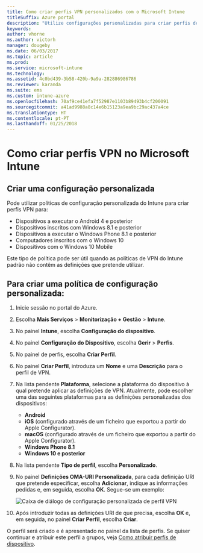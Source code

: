 ```yaml
---
title: Como criar perfis VPN personalizados com o Microsoft Intune
titleSuffix: Azure portal
description: "Utilize configurações personalizadas para criar perfis de VPN no Intune."
keywords: 
author: vhorne
ms.author: victorh
manager: dougeby
ms.date: 06/03/2017
ms.topic: article
ms.prod: 
ms.service: microsoft-intune
ms.technology: 
ms.assetid: 4c0bd439-3b58-420b-9a9a-282886986786
ms.reviewer: karanda
ms.suite: ems
ms.custom: intune-azure
ms.openlocfilehash: 70af9ce41efa7f52987e1103b89493b4cf200091
ms.sourcegitcommit: a41ad9988a8c14e6b15123a9ea9bc29ac437a4ce
ms.translationtype: HT
ms.contentlocale: pt-PT
ms.lasthandoff: 01/25/2018
---
```

# <a name="how-to-create-custom-vpn-profiles-in-microsoft-intune"></a>Como criar perfis VPN no Microsoft Intune

## <a name="create-a-custom-configuration"></a>Criar uma configuração personalizada
Pode utilizar políticas de configuração personalizada do Intune para criar perfis VPN para:

* Dispositivos a executar o Android 4 e posterior
* Dispositivos inscritos com Windows 8.1 e posterior
* Dispositivos a executar o Windows Phone 8.1 e posterior
* Computadores inscritos com o Windows 10 
* Dispositivos com o Windows 10 Mobile

Este tipo de política pode ser útil quando as políticas de VPN do Intune padrão não contêm as definições que pretende utilizar.

## <a name="to-create-a-custom-configuration-policy"></a>Para criar uma política de configuração personalizada:

1. Inicie sessão no portal do Azure.
2. Escolha **Mais Serviços** > **Monitorização + Gestão** > **Intune**.
3. No painel **Intune**, escolha **Configuração do dispositivo**.
4. No painel **Configuração do Dispositivo**, escolha **Gerir** > **Perfis**.
5. No painel de perfis, escolha **Criar Perfil**.
6. No painel **Criar Perfil**, introduza um **Nome** e uma **Descrição** para o perfil de VPN.
7. Na lista pendente **Plataforma**, selecione a plataforma do dispositivo à qual pretende aplicar as definições de VPN. Atualmente, pode escolher uma das seguintes plataformas para as definições personalizadas dos dispositivos:
    - **Android**
    - **iOS** (configurado através de um ficheiro que exportou a partir do Apple Configurator).
    - **macOS** (configurado através de um ficheiro que exportou a partir do Apple Configurator).
    - **Windows Phone 8.1**
    - **Windows 10 e posterior**
6. Na lista pendente **Tipo de perfil**, escolha **Personalizado**.
7. No painel **Definições OMA-URI Personalizada**, para cada definição URI que pretende especificar, escolha **Adicionar**, indique as informações pedidas e, em seguida, escolha **OK**. Segue-se um exemplo:

   ![Caixa de diálogo de configuração personalizada de perfil VPN](./media/Intune_Add_VPN_URI.png)

4.  Após introduzir todas as definições URI de que precisa, escolha **OK** e, em seguida, no painel **Criar Perfil**, escolha **Criar**.

O perfil será criado e é apresentado no painel da lista de perfis.
Se quiser continuar e atribuir este perfil a grupos, veja [Como atribuir perfis de dispositivo](device-profile-assign.md).





